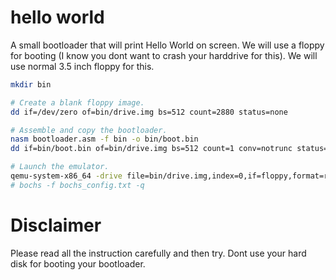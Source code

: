# hello world

A small bootloader that will print Hello World on screen. We will use a floppy for booting (I know you dont want to crash your harddrive for this). We will use normal 3.5 inch floppy for this.

```bash
mkdir bin

# Create a blank floppy image.
dd if=/dev/zero of=bin/drive.img bs=512 count=2880 status=none

# Assemble and copy the bootloader.
nasm bootloader.asm -f bin -o bin/boot.bin
dd if=bin/boot.bin of=bin/drive.img bs=512 count=1 conv=notrunc status=none

# Launch the emulator.
qemu-system-x86_64 -drive file=bin/drive.img,index=0,if=floppy,format=raw -boot a
# bochs -f bochs_config.txt -q

```


# Disclaimer
Please read all the instruction carefully and then try. Dont use your hard disk for booting your bootloader.
